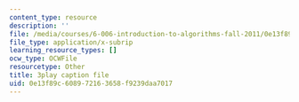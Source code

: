 ```yaml
---
content_type: resource
description: ''
file: /media/courses/6-006-introduction-to-algorithms-fall-2011/0e13f89c608972163658f9239daa7017_P7frcB_-g4w.srt
file_type: application/x-subrip
learning_resource_types: []
ocw_type: OCWFile
resourcetype: Other
title: 3play caption file
uid: 0e13f89c-6089-7216-3658-f9239daa7017
---
```

